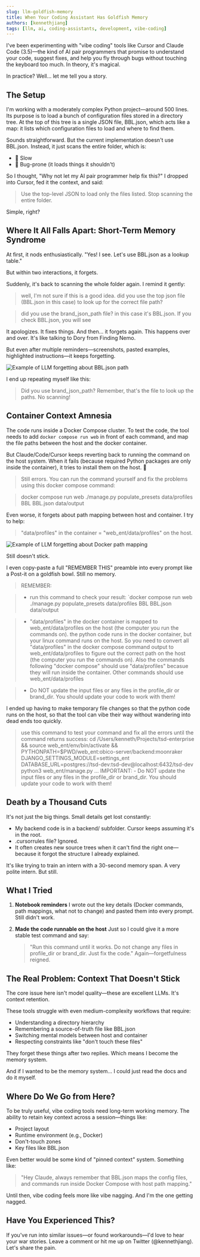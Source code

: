 ```yaml
---
slug: llm-goldfish-memory
title: When Your Coding Assistant Has Goldfish Memory
authors: [kennethjiang]
tags: [llm, ai, coding-assistants, development, vibe-coding]
---
```


I've been experimenting with "vibe coding" tools like Cursor and Claude Code (3.5)—the kind of AI pair programmers that promise to understand your code, suggest fixes, and help you fly through bugs without touching the keyboard too much. In theory, it's magical.

In practice? Well... let me tell you a story.

<!--truncate-->

## The Setup

I'm working with a moderately complex Python project—around 500 lines. Its purpose is to load a bunch of configuration files stored in a directory tree. At the top of this tree is a single JSON file, BBL.json, which acts like a map: it lists which configuration files to load and where to find them.

Sounds straightforward. But the current implementation doesn't use BBL.json. Instead, it just scans the entire folder, which is:
- 🐌 Slow
- 🐛 Bug-prone (it loads things it shouldn't)

So I thought, "Why not let my AI pair programmer help fix this?" I dropped into Cursor, fed it the context, and said:

> Use the top-level JSON to load only the files listed. Stop scanning the entire folder.

Simple, right?

## Where It All Falls Apart: Short-Term Memory Syndrome

At first, it nods enthusiastically. "Yes! I see. Let's use BBL.json as a lookup table."

But within two interactions, it forgets.

Suddenly, it's back to scanning the whole folder again. I remind it gently:

> well, I'm not sure if this is a good idea. did you use the top json file (BBL.json in this case) to look up for the correct file path?

> did you use the brand_json_path file? in this case it's BBL.json. If you check BBL.json, you will see

It apologizes. It fixes things. And then... it forgets again. This happens over and over. It's like talking to Dory from Finding Nemo.

But even after multiple reminders—screenshots, pasted examples, highlighted instructions—it keeps forgetting.

![Example of LLM forgetting about BBL.json path](/img/blog/llm-goldfish-memory-example.png)

I end up repeating myself like this:

> Did you use brand_json_path? Remember, that's the file to look up the paths. No scanning!

## Container Context Amnesia

The code runs inside a Docker Compose cluster. To test the code, the tool needs to add `docker compose run web` in front of each command, and map the file paths between the host and the docker container.

But Claude/Code/Cursor keeps reverting back to running the command on the host system. When it fails (because required Python packages are only inside the container), it tries to install them on the host. 🤦

> Still errors. You can run the command yourself and fix the problems using this docker compose command:

> docker compose run web ./manage.py populate_presets data/profiles BBL BBL.json data/output

Even worse, it forgets about path mapping between host and container. I try to help:

> "data/profiles" in the container = "web_ent/data/profiles" on the host.

![Example of LLM forgetting about Docker path mapping](/img/blog/llm-goldfish-memory-docker-example.png)

Still doesn't stick.

I even copy-paste a full "REMEMBER THIS" preamble into every prompt like a Post-it on a goldfish bowl. Still no memory.

> REMEMBER:

> - run this command to check your result: `docker compose run web ./manage.py populate_presets data/profiles BBL BBL.json data/output

>	-  "data/profiles" in the docker container is mapped to web_ent/data/profiles on the host (the computer you run the commands on). the python code runs in the docker container, but your linux command runs on the host. So you need to convert all "data/profiles" in the docker compose command output to web_ent/data/profiles to figure out the correct path on the host (the computer you run the commands on). Also the commands following "docker compose" should use  "data/profiles" becasue they will run inside the container. Other commands should use  web_ent/data/profiles

> - Do NOT update the input files or any files in the profile_dir or brand_dir. You should update your code to work with them!

I ended up having to make temporary file changes so that the python code runs on the host, so that the tool can vibe their way without wandering into dead ends too quickly.

> use this command to test your command and fix all the errors until the command returns success: cd /Users/kenneth/Projects/tsd-enterprise && source web_ent/env/bin/activate && PYTHONPATH=$PWD/web_ent:obico-server/backend:moonraker DJANGO_SETTINGS_MODULE=settings_ent DATABASE_URL=postgres://tsd-dev:tsd-dev@localhost:6432/tsd-dev python3 web_ent/manage.py … IMPORTANT: - Do NOT update the input files or any files in the profile_dir or brand_dir. You should update your code to work with them!

## Death by a Thousand Cuts

It's not just the big things. Small details get lost constantly:
- My backend code is in a backend/ subfolder. Cursor keeps assuming it's in the root.
- .cursorrules file? Ignored.
- It often creates new source trees when it can't find the right one—because it forgot the structure I already explained.

It's like trying to train an intern with a 30-second memory span. A very polite intern. But still.

## What I Tried

1. **Notebook reminders**
   I wrote out the key details (Docker commands, path mappings, what not to change) and pasted them into every prompt.
   Still didn't work.

2. **Made the code runnable on the host**
   Just so I could give it a more stable test command and say:
   > "Run this command until it works. Do not change any files in profile_dir or brand_dir. Just fix the code."
   Again—forgetfulness reigned.

## The Real Problem: Context That Doesn't Stick

The core issue here isn't model quality—these are excellent LLMs. It's context retention.

These tools struggle with even medium-complexity workflows that require:
- Understanding a directory hierarchy
- Remembering a source-of-truth file like BBL.json
- Switching mental models between host and container
- Respecting constraints like "don't touch these files"

They forget these things after two replies. Which means I become the memory system.

And if I wanted to be the memory system... I could just read the docs and do it myself.

## Where Do We Go from Here?

To be truly useful, vibe coding tools need long-term working memory. The ability to retain key context across a session—things like:
- Project layout
- Runtime environment (e.g., Docker)
- Don't-touch zones
- Key files like BBL.json

Even better would be some kind of "pinned context" system. Something like:

> "Hey Claude, always remember that BBL.json maps the config files, and commands run inside Docker Compose with host path mapping."

Until then, vibe coding feels more like vibe nagging. And I'm the one getting nagged.

## Have You Experienced This?

If you've run into similar issues—or found workarounds—I'd love to hear your war stories. Leave a comment or hit me up on Twitter (@kennethjiang). Let's share the pain.